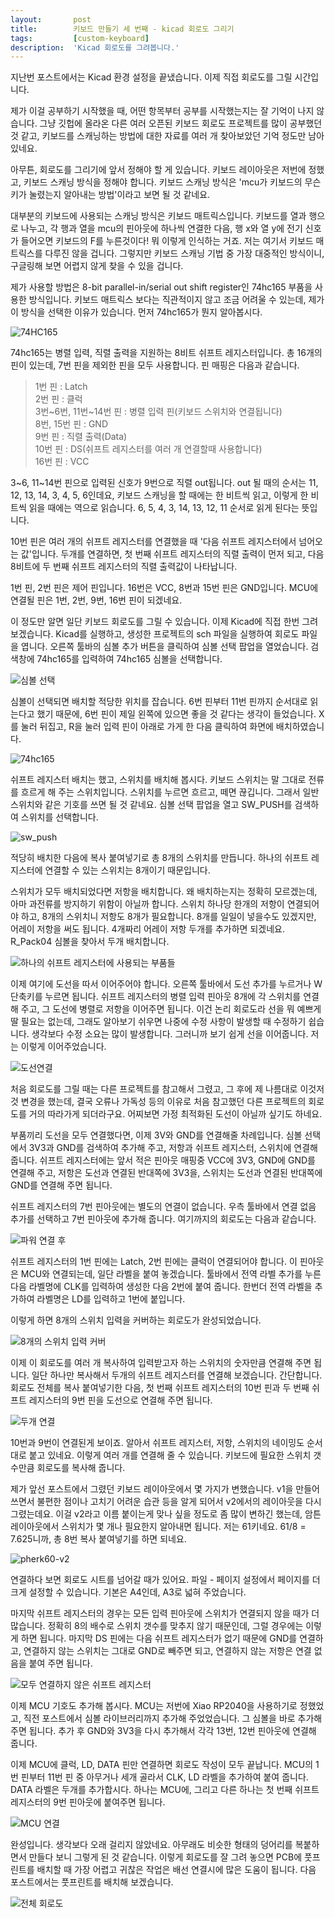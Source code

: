 ```yaml
---
layout:       post
title:        키보드 만들기 세 번째 - kicad 회로도 그리기
tags:         [custom-keyboard]
description:  'Kicad 회로도를 그려봅니다.'
---
```


지난번 포스트에서는 Kicad 환경 설정을 끝냈습니다. 이제 직접 회로도를 그릴 시간입니다.

제가 이걸 공부하기 시작했을 때, 어떤 항목부터 공부를 시작했는지는 잘 기억이 나지 않습니다. 그냥 깃헙에 올라온 다른 여러 오픈된 키보드 회로도 프로젝트를 많이 공부했던 것 같고, 키보드를 스캐닝하는 방법에 대한 자료를 여러 개 찾아보았던 기억 정도만 남아 있네요.

아무튼, 회로도를 그리기에 앞서 정해야 할 게 있습니다. 키보드 레이아웃은 저번에 정했고, 키보드 스캐닝 방식을 정해야 합니다. 키보드 스캐닝 방식은 'mcu가 키보드의 무슨 키가 눌렸는지 알아내는 방법'이라고 보면 될 것 같네요.

대부분의 키보드에 사용되는 스캐닝 방식은 키보드 매트릭스입니다. 키보드를 열과 행으로 나누고, 각 행과 열을 mcu의 핀아웃에 하나씩 연결한 다음, 행 x와 열 y에 전기 신호가 들어오면 키보드의 F를 누른것이다! 뭐 이렇게 인식하는 거죠. 저는 여기서 키보드 매트릭스를 다루진 않을 겁니다. 그렇지만 키보드 스캐닝 기법 중 가장 대중적인 방식이니, 구글링해 보면 어렵지 않게 찾을 수 있을 겁니다.

제가 사용할 방법은 8-bit parallel-in/serial out shift register인 74hc165 부품을 사용한 방식입니다. 키보드 매트릭스 보다는 직관적이지 않고 조금 어려울 수 있는데, 제가 이 방식을 선택한 이유가 있습니다. 먼저 74hc165가 뭔지 알아봅시다.

![74HC165](https://user-images.githubusercontent.com/38902150/232781885-0d1b5aa7-3c68-493b-9212-2047de6de48b.png)


74hc165는 병렬 입력, 직렬 출력을 지원하는 8비트 쉬프트 레지스터입니다. 총 16개의 핀이 있는데, 7번 핀을 제외한 핀을 모두 사용합니다. 핀 매핑은 다음과 같습니다.

>1번 핀 : Latch  
>2번 핀 : 클럭  
>3번~6번, 11번~14번 핀 : 병렬 입력 핀(키보드 스위치와 연결됩니다)  
>8번, 15번 핀 : GND  
>9번 핀 : 직렬 출력(Data)  
>10번 핀 : DS(쉬프트 레지스터를 여러 개 연결할때 사용합니다)  
>16번 핀 : VCC

3~6, 11~14번 핀으로 입력된 신호가 9번으로 직렬 out됩니다. out 될 때의 순서는 11, 12, 13, 14, 3, 4, 5, 6인데요, 키보드 스캐닝을 할 때에는 한 비트씩 읽고, 이렇게 한 비트씩 읽을 때에는 역으로 읽습니다. 6, 5, 4, 3, 14, 13, 12, 11 순서로 읽게 된다는 뜻입니다.

10번 핀은 여러 개의 쉬프트 레지스터를 연결했을 때 '다음 쉬프트 레지스터에서 넘어오는 값'입니다. 두개를 연결하면, 첫 번째 쉬프트 레지스터의 직렬 출력이 먼저 되고, 다음 8비트에 두 번째 쉬프트 레지스터의 직렬 출력값이 나타납니다.

1번 핀, 2번 핀은 제어 핀입니다. 16번은 VCC, 8번과 15번 핀은 GND입니다. MCU에 연결될 핀은 1번, 2번, 9번, 16번 핀이 되겠네요.

이 정도만 알면 일단 키보드 회로도를 그릴 수 있습니다. 이제 Kicad에 직접 한번 그려 보겠습니다. Kicad를 실행하고, 생성한 프로젝트의 sch 파일을 실행하여 회로도 파일을 엽니다. 오른쪽 툴바의 심볼 추가 버튼을 클릭하여 심볼 선택 팝업을 열었습니다. 검색창에 74hc165를 입력하여 74hc165 심볼을 선택합니다.

![심볼 선택](https://user-images.githubusercontent.com/38902150/232790462-9a5a1241-6c7b-476f-84a7-b8a11ba35775.png)

심볼이 선택되면 배치할 적당한 위치를 잡습니다. 6번 핀부터 11번 핀까지 순서대로 읽는다고 했기 때문에, 6번 핀이 제일 왼쪽에 있으면 좋을 것 같다는 생각이 들었습니다. X를 눌러 뒤집고, R을 눌러 입력 핀이 아래로 가게 한 다음 클릭하여 화면에 배치하였습니다.

![74hc165](https://user-images.githubusercontent.com/38902150/232791122-5c240084-cd7d-437b-a79a-cfdb6f7b5e26.png)

쉬프트 레지스터 배치는 했고, 스위치를 배치해 봅시다. 키보드 스위치는 말 그대로 전류를 흐르게 해 주는 스위치입니다. 스위치를 누르면 흐르고, 떼면 끊깁니다. 그래서 일반 스위치와 같은 기호를 쓰면 될 것 같네요. 심볼 선택 팝업을 열고 SW_PUSH를 검색하여 스위치를 선택합니다.

![sw_push](https://user-images.githubusercontent.com/38902150/232792247-94b09642-c5e3-44cf-b562-5087923bf594.png)

적당히 배치한 다음에 복사 붙여넣기로 총 8개의 스위치를 만듭니다. 하나의 쉬프트 레지스터에 연결할 수 있는 스위치는 8개이기 때문입니다.

스위치가 모두 배치되었다면 저항을 배치합니다. 왜 배치하는지는 정확히 모르겠는데, 아마 과전류를 방지하기 위함이 아닐까 합니다. 스위치 하나당 한개의 저항이 연결되어야 하고, 8개의 스위치니 저항도 8개가 필요합니다. 8개를 일일이 넣을수도 있겠지만, 어레이 저항을 써도 됩니다. 4개짜리 어레이 저항 두개를 추가하면 되겠네요. R_Pack04 심볼을 찾아서 두개 배치합니다.

![하나의 쉬프트 레지스터에 사용되는 부품들](https://user-images.githubusercontent.com/38902150/232794375-bac6bbf9-dae6-411c-8edb-57f5c5081d75.png)

이제 여기에 도선을 따서 이어주어야 합니다. 오른쪽 툴바에서 도선 추가를 누르거나 W 단축키를 누르면 됩니다. 쉬프트 레지스터의 병렬 입력 핀아웃 8개에 각 스위치를 연결해 주고, 그 도선에 병렬로 저항을 이어주면 됩니다. 이건 논리 회로도라 선을 뭐 예쁘게 딸 필요는 없는데, 그래도 알아보기 쉬우면 나중에 수정 사항이 발생할 때 수정하기 쉽습니다. 생각보다 수정 소요는 많이 발생합니다. 그러니까 보기 쉽게 선을 이어줍니다. 저는 이렇게 이어주었습니다.

![도선연결](https://user-images.githubusercontent.com/38902150/232795933-abbe5065-f4dd-4292-ac47-796389707a62.png)

처음 회로도를 그릴 때는 다른 프로젝트를 참고해서 그렸고, 그 후에 제 나름대로 이것저것 변경을 했는데, 결국 오류나 가독성 등의 이유로 처음 참고했던 다른 프로젝트의 회로도를 거의 따라가게 되더라구요. 어찌보면 가정 최적화된 도선이 아닐까 싶기도 하네요.

부품끼리 도선을 모두 연결했다면, 이제 3V와 GND를 연결해줄 차례입니다. 심볼 선택에서 3V3과 GND를 검색하여 추가해 주고, 저항과 쉬프트 레지스터, 스위치에 연결해 줍니다. 쉬프트 레지스터에는 앞서 적은 핀아웃 매핑중 VCC에 3V3, GND에 GND를 연결해 주고, 저항은 도선과 연결된 반대쪽에 3V3을, 스위치는 도선과 연결된 반대쪽에 GND를 연결해 주면 됩니다.

쉬프트 레지스터의 7번 핀아웃에는 별도의 연결이 없습니다. 우측 툴바에서 연결 없음 추가를 선택하고 7번 핀아웃에 추가해 줍니다. 여기까지의 회로도는 다음과 같습니다.

![파워 연결 후](https://user-images.githubusercontent.com/38902150/232798675-53b3b3b1-6b00-4461-9a7c-37e41678bee4.png)

쉬프트 레지스터의 1번 핀에는 Latch, 2번 핀에는 클럭이 연결되어야 합니다. 이 핀아웃은 MCU와 연결되는데, 일단 라벨을 붙여 놓겠습니다. 툴바에서 전역 라벨 추가를 누른 다음 라벨명에 CLK를 입력하여 생성한 다음 2번에 붙여 줍니다. 한번더 전역 라벨을 추가하여 라벨명은 LD를 입력하고 1번에 붙입니다.

이렇게 하면 8개의 스위치 입력을 커버하는 회로도가 완성되었습니다.

![8개의 스위치 입력 커버](https://user-images.githubusercontent.com/38902150/232800390-7499f670-b32e-402e-a9ca-af9f79eeac3d.png)

이제 이 회로도를 여러 개 복사하여 입력받고자 하는 스위치의 숫자만큼 연결해 주면 됩니다. 일단 하나만 복사해서 두개의 쉬프트 레지스터를 연결해 보겠습니다. 간단합니다. 회로도 전체를 복사 붙여넣기한 다음, 첫 번째 쉬프트 레지스터의 10번 핀과 두 번째 쉬프트 레지스터의 9번 핀을 도선으로 연결해 주면 됩니다.

![두개 연결](https://user-images.githubusercontent.com/38902150/232801143-92f3c3fb-55ea-4558-a4ef-cdc9323827cb.png)

10번과 9번이 연결된게 보이죠. 알아서 쉬프트 레지스터, 저항, 스위치의 네이밍도 순서대로 붙고 있네요. 이렇게 여러 개를 연결해 줄 수 있습니다. 키보드에 필요한 스위치 갯수만큼 회로도를 복사해 줍니다.

제가 앞선 포스트에서 그렸던 키보드 레이아웃에서 몇 가지가 변했습니다. v1을 만들어 쓰면서 불편한 점이나 고치기 어려운 습관 등을 알게 되어서 v2에서의 레이아웃을 다시 그렸는데요. 이걸 v2라고 이름 붙이는게 맞나 싶을 정도로 좀 많이 변하긴 했는데, 암튼 레이아웃에서 스위치가 몇 개나 필요한지 알아내면 됩니다. 저는 61키네요. 61/8 = 7.625니까, 총 8번 복사 붙여넣기를 하면 되네요.

![pherk60-v2](https://user-images.githubusercontent.com/38902150/232801878-16b8cc85-32ec-435b-9a43-2da471a32af8.png)

연결하다 보면 회로도 시트를 넘어갈 때가 있어요. 파일 - 페이지 설정에서 페이지를 더 크게 설정할 수 있습니다. 기본은 A4인데, A3로 넓혀 주었습니다.

마지막 쉬프트 레지스터의 경우는 모든 입력 핀아웃에 스위치가 연결되지 않을 때가 더 많습니다. 정확히 8의 배수로 스위치 갯수를 맞추지 않기 때문인데, 그럴 경우에는 이렇게 하면 됩니다. 마지막 DS 핀에는 다음 쉬프트 레지스터가 없기 때문에 GND를 연결하고, 연결하지 않는 스위치는 그대로 GND로 빼주면 되고, 연결하지 않는 저항은 연결 없음을 붙여 주면 됩니다.

![모두 연결하지 않은 쉬프트 레지스터](https://user-images.githubusercontent.com/38902150/232809190-8ac50c06-7f5a-49ce-bff7-46f9cd70109a.png)

이제 MCU 기호도 추가해 봅시다. MCU는 저번에 Xiao RP2040을 사용하기로 정했었고, 직전 포스트에서 심볼 라이브러리까지 추가해 주었었습니다. 그 심볼을 바로 추가해 주면 됩니다. 추가 후 GND와 3V3을 다시 추가해서 각각 13번, 12번 핀아웃에 연결해 줍니다.

이제 MCU에 클럭, LD, DATA 핀만 연결하면 회로도 작성이 모두 끝납니다. MCU의 1번 핀부터 11번 핀 중 아무거나 세개 골라서 CLK, LD 라벨을 추가하여 붙여 줍니다. DATA 라벨은 두개를 추가합시다. 하나는 MCU에, 그리고 다른 하나는 첫 번째 쉬프트 레지스터의 9번 핀아웃에 붙여주면 됩니다.

![MCU 연결](https://user-images.githubusercontent.com/38902150/232938786-a99a3bb1-175c-48bb-939b-a53c116d2dfb.png)

완성입니다. 생각보다 오래 걸리지 않았네요. 아무래도 비슷한 형태의 덩어리를 복붙하면서 만들다 보니 그렇게 된 것 같습니다. 이렇게 회로도를 잘 그려 놓으면 PCB에 풋프린트를 배치할 때 가장 어렵고 귀찮은 작업은 배선 연결시에 많은 도움이 됩니다. 다음 포스트에서는 풋프린트를 배치해 보겠습니다.

![전체 회로도](https://user-images.githubusercontent.com/38902150/232938954-d7159a1f-6d79-482e-9912-f397c9373beb.png)